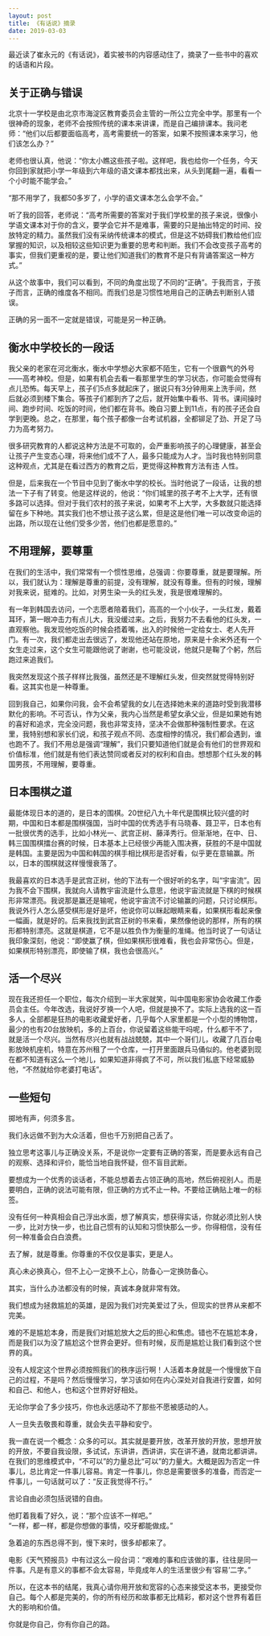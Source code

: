 ```yaml
---
layout: post
title: 《有话说》摘录
date: 2019-03-03
---
```


最近读了崔永元的《有话说》，着实被书的内容感动住了，摘录了一些书中的喜欢的话语和片段。

<!--excerpt-->

## 关于正确与错误

北京十一学校是由北京市海淀区教育委员会主管的一所公立完全中学。那里有一个很神奇的现象，老师不会按照传统的课本来讲课，而是自己编排课本。我问老师：“他们以后都要面临高考，高考需要统一的答案，如果不按照课本来学习，他们该怎么办？”

老师也很认真，他说：“你太小瞧这些孩子啦。这样吧，我也给你一个任务，今天你回到家就把小学一年级到六年级的语文课本都找出来，从头到尾翻一遍，看看一个小时能不能学会。”

“那不用学了，我都50多岁了，小学的语文课本怎么会学不会。”

听了我的回答，老师说：“高考所需要的答案对于我们学校里的孩子来说，很像小学语文课本对于你的含义，要学会它并不是难事，需要的只是抽出特定的时间、投放特定的精力。虽然我们没有采纳传统课本的模式，但是这不妨碍我们教给他们应掌握的知识，以及相较这些知识更为重要的思考和判断。我们不会改变孩子高考的事实，但我们更重视的是，要让他们知道我们的教育不是只有背诵答案这一种方式。”

从这个故事中，我们可以看到，不同的角度出现了不同的“正确”。于我而言，于孩子而言，正确的维度各不相同。而我们总是习惯性地用自己的正确去判断别人错误。

正确的另一面不一定就是错误，可能是另一种正确。

## 衡水中学校长的一段话

我父亲的老家在河北衡水，衡水中学想必大家都不陌生，它有一个很霸气的外号——高考神校。但是，如果有机会去看一看那里学生的学习状态，你可能会觉得有点儿恐怖。每天早上，孩子们5点多就起床了，据说只有3分钟用来上洗手间，然后就必须到楼下集合。等孩子们都到齐了之后，就开始集中看书、背书。课间操时间、跑步时间、吃饭的时间，他们都在背书。晚自习要上到11点，有的孩子还会自学到更晚。总之，在那里，每个孩子都像一台考试机器，全都铆足了劲、开足了马力为高考努力。

很多研究教育的人都说这种方法是不可取的，会严重影响孩子的心理健康，甚至会让孩子产生变态心理，将来他们成不了人，最多只能成为人才。当时我也特别同意这种观点，尤其是在看过西方的教育之后，更觉得这种教育方法有违
人性。

但是，后来我在一个节目中见到了衡水中学的校长。当时他说了一段话，让我的想法一下子有了转变。他是这样说的，他说：“你们城里的孩子考不上大学，还有很多路可以选择。但对于我们农村的孩子来说，如果考不上大学，大多数就只能选择留在乡下种地。其实我们也不想让孩子这么累，但是这是他们唯一可以改变命运的出路，所以现在让他们受多少苦，他们也都是愿意的。”

## 不用理解，要尊重

在我们的生活中，我们常常有一个惯性思维，总强调：你要尊重，就是要理解。所以，我们就认为：理解是尊重的前提，没有理解，就没有尊重。但有的时候，理解对我来说，挺难的。比如，对男生染一头的红头发，我是很难理解的。

有一年到韩国去访问，一个志愿者陪着我们，高高的一个小伙子，一头红发，戴着耳环，第一眼冲击力有点儿大，我没缓过来。之后，我努力不去看他的红头发，一直观察他。我发现他吃饭的时候会捂着嘴，出入的时候他一定给女士、老人先开门。有一次，我们都走出去很远了，发现他还站在原地，原来是十余米外还有一个女生走过来，这个女生可能跟他说了谢谢，也可能没说，他就只是鞠了个躬，然后跑过来追我们。

我突然发现这个孩子样样比我强，虽然还是不理解红头发，但突然就觉得特别好看。这其实也是一种尊重。

回到我自己，如果你问我，会不会希望我的女儿在选择她未来的道路时受到我潜移默化的影响。不可否认，作为父亲，我内心当然是希望女承父业，但是如果她有她的喜好和追求，完全没问题，我也非常支持，坚决不会做那种强制性要求。在这里，我特别想和家长们说，和孩子观点不同、态度相悖的情况，我们都会遇到，谁也跑不了。我们不用总是强调“理解”，我们只要知道他们就是会有他们的世界观和价值标准，他们就是有他们表达赞同或者反对的权利和自由。想想那个红头发的韩国男孩，不用理解，要尊重。

## 日本围棋之道

最能体现日本的道的，是日本的围棋。20世纪八九十年代是围棋比较兴盛的时期，中国和日本都是围棋强国，当时中国的优秀选手有马晓春、聂卫平，日本也有一批很优秀的选手，比如小林光一、武宫正树、藤泽秀行。但渐渐地，在中、日、韩三国围棋擂台赛的时候，日本基本上已经很少再能入围决赛，获胜的不是中国就是韩国。主要是因为中国和韩国的棋手相比棋形是否好看，似乎更在意输赢。所以，日本的围棋就这样慢慢衰落了。

我最喜欢的日本选手是武宫正树，他的下法有一个很好听的名字，叫“宇宙流”。因为我不会下围棋，我就向人请教宇宙流是什么意思，他说宇宙流就是下棋的时候棋形非常漂亮。我说那是赢还是输呢，他说宇宙流不讨论输赢的问题，只讨论棋形。我说外行人怎么感受棋形是好是坏，他说你可以眯起眼睛来看，如果棋形看起来像一幅画，就是好的。后来我找到武宫正树的书来看，果然像他说的那样，所有的棋形都特别漂亮。这就是棋道，它不是以胜负作为衡量的准绳。他当时说了一句话让我印象深刻，他说：“即使赢了棋，但如果棋形很难看，我也会非常伤心。但是，如果棋形特别漂亮，即使输了棋，我也会很高兴。”

## 活一个尽兴

现在我还担任一个职位，每次介绍到一半大家就笑，叫中国电影家协会收藏工作委员会主任。今年改选，我说好歹换一个人吧，但就是换不了。实际上选我的这一百多人，全部都是狂热的电影收藏爱好者，几乎每个人家里都是一个小型的博物馆，最少的也有20台放映机，多的上百台，你说留着这些能干吗呢，什么都干不了，就是活一个尽兴。当然有尽兴也就有战战兢兢，其中一个哥们儿，收藏了几百台电影放映机座机，特意在苏州租了一个仓库，一打开里面跟兵马俑似的。他老婆到现在都不知道有这么一个地儿，如果知道非得疯了不可，所以我们私底下经常威胁他，“不然就给你老婆打电话”。

## 一些短句

掷地有声，何须多言。

我们永远做不到为大众活着，但也千万别把自己丢了。

独立思考这事儿与正确没关系，不是说你一定要有正确的答案，而是要永远有自己的观察、选择和评价，能恰当地自我怀疑，但不盲目武断。

要想成为一个优秀的谈话者，不能总想着去占领正确的高地，然后俯视别人。而是要明白，正确的说法可能有限，但正确的方式不止一种。不要给正确贴上唯一的标签。

没有任何一种真相会自己浮出水面，想了解真实，想获得实话，你就必须比别人快一步，比对方快一步，也比自己惯有的认知和习惯快那么一步。你得相信，没有任何一种准备会白白浪费。

去了解，就是尊重。你尊重的不仅仅是事实，更是人。

真心未必换真心，但不上心一定换不上心，防备心一定换防备心。

其实，当什么办法都没有的时候，真诚本身就非常有效。

我们想成为拯救尴尬的英雄，是因为我们对完美爱过了头，但现实的世界从来都不完美。

难的不是尴尬本身，而是我们对尴尬放大之后的担心和焦虑。错也不在尴尬本身，而是我们以为没了尴尬这个世界会更好。但有时候，反而是尴尬让我们看到这个世界的真。

没有人规定这个世界必须按照我们的秩序运行啊！人活着本身就是一个慢慢放下自己的过程，不是吗？然后慢慢学习，学习该如何在内心深处对自我进行安置，如何和自己、和他人，也和这个世界好好相处。

无论你学会了多少技巧，你也永远感动不了那些不愿被感动的人。

人一旦失去敬畏和尊重，就会失去平静和安宁。

我一直在说一个概念：众多的可以。其实就是要开放，改革开放的开放，思想开放的开放，不要自我设限，多试试，东讲讲，西讲讲，实在讲不通，就南北都讲讲。在我们的思维模式中，“不可以”的力量总比“可以”的力量大。大概是因为否定一件事儿，总比肯定一件事儿容易。肯定一件事儿，你总是需要很多的准备，而否定一件事儿，一句话就可以了：“反正我觉得不行。”

言论自由必须包括说错的自由。

他盯着我看了好久，说：“那个应该不一样吧。”<br/>
“一样，都一样，都是你想做的事情，咬牙都能做成。”

急着追的东西总得不到，慢下来时，很多却都来了。

电影《天气预报员》中有过这么一段台词：“艰难的事和应该做的事，往往是同一件事。凡是有意义的事都不会太容易，毕竟成年人的生活里很少有‘容易’二字。”

所以，在这本书的结尾，我真心请你用开放和宽容的心态来接受这本书，更接受你自己。每个人都是完美的，你的所有经历和故事都无比精彩，都对这个世界有着巨大的影响和价值。

你就是你自己，你有你自己的路。

